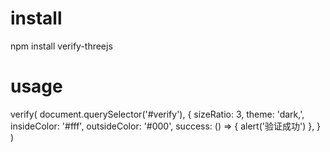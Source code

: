 # install
npm install verify-threejs

# usage
verify(
        document.querySelector('#verify'),
        {
            sizeRatio: 3,
            theme: 'dark,',
            insideColor: '#fff',
            outsideColor: '#000',
            success: () => {
                alert('验证成功')
            },
        }
    )
